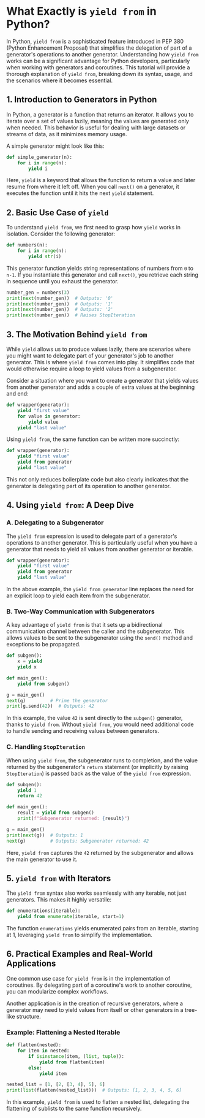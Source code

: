 # What Exactly is `yield from` in Python?

In Python, `yield from` is a sophisticated feature introduced in PEP 380 (Python Enhancement Proposal) that simplifies the delegation of part of a generator's operations to another generator. Understanding how `yield from` works can be a significant advantage for Python developers, particularly when working with generators and coroutines. This tutorial will provide a thorough explanation of `yield from`, breaking down its syntax, usage, and the scenarios where it becomes essential.

## 1. Introduction to Generators in Python

In Python, a generator is a function that returns an iterator. It allows you to iterate over a set of values lazily, meaning the values are generated only when needed. This behavior is useful for dealing with large datasets or streams of data, as it minimizes memory usage.

A simple generator might look like this:

```python
def simple_generator(n):
    for i in range(n):
        yield i
```

Here, `yield` is a keyword that allows the function to return a value and later resume from where it left off. When you call `next()` on a generator, it executes the function until it hits the next `yield` statement.

## 2. Basic Use Case of `yield`

To understand `yield from`, we first need to grasp how `yield` works in isolation. Consider the following generator:

```python
def numbers(n):
    for i in range(n):
        yield str(i)
```

This generator function yields string representations of numbers from `0` to `n-1`. If you instantiate this generator and call `next()`, you retrieve each string in sequence until you exhaust the generator.

```python
number_gen = numbers(3)
print(next(number_gen))  # Outputs: '0'
print(next(number_gen))  # Outputs: '1'
print(next(number_gen))  # Outputs: '2'
print(next(number_gen))  # Raises StopIteration
```

## 3. The Motivation Behind `yield from`

While `yield` allows us to produce values lazily, there are scenarios where you might want to delegate part of your generator's job to another generator. This is where `yield from` comes into play. It simplifies code that would otherwise require a loop to yield values from a subgenerator.

Consider a situation where you want to create a generator that yields values from another generator and adds a couple of extra values at the beginning and end:

```python
def wrapper(generator):
    yield "first value"
    for value in generator:
        yield value
    yield "last value"
```

Using `yield from`, the same function can be written more succinctly:

```python
def wrapper(generator):
    yield "first value"
    yield from generator
    yield "last value"
```

This not only reduces boilerplate code but also clearly indicates that the generator is delegating part of its operation to another generator.

## 4. Using `yield from`: A Deep Dive

### A. Delegating to a Subgenerator

The `yield from` expression is used to delegate part of a generator's operations to another generator. This is particularly useful when you have a generator that needs to yield all values from another generator or iterable.

```python
def wrapper(generator):
    yield "first value"
    yield from generator
    yield "last value"
```

In the above example, the `yield from generator` line replaces the need for an explicit loop to yield each item from the subgenerator.

### B. Two-Way Communication with Subgenerators

A key advantage of `yield from` is that it sets up a bidirectional communication channel between the caller and the subgenerator. This allows values to be sent to the subgenerator using the `send()` method and exceptions to be propagated.

```python
def subgen():
    x = yield
    yield x

def main_gen():
    yield from subgen()

g = main_gen()
next(g)         # Prime the generator
print(g.send(42))  # Outputs: 42
```

In this example, the value `42` is sent directly to the `subgen()` generator, thanks to `yield from`. Without `yield from`, you would need additional code to handle sending and receiving values between generators.

### C. Handling `StopIteration`

When using `yield from`, the subgenerator runs to completion, and the value returned by the subgenerator's `return` statement (or implicitly by raising `StopIteration`) is passed back as the value of the `yield from` expression.

```python
def subgen():
    yield 1
    return 42

def main_gen():
    result = yield from subgen()
    print(f"Subgenerator returned: {result}")

g = main_gen()
print(next(g))  # Outputs: 1
next(g)         # Outputs: Subgenerator returned: 42
```

Here, `yield from` captures the `42` returned by the subgenerator and allows the main generator to use it. 

## 5. `yield from` with Iterators

The `yield from` syntax also works seamlessly with any iterable, not just generators. This makes it highly versatile:

```python
def enumerations(iterable):
    yield from enumerate(iterable, start=1)
```

The function `enumerations` yields enumerated pairs from an iterable, starting at 1, leveraging `yield from` to simplify the implementation.

## 6. Practical Examples and Real-World Applications

One common use case for `yield from` is in the implementation of coroutines. By delegating part of a coroutine's work to another coroutine, you can modularize complex workflows.

Another application is in the creation of recursive generators, where a generator may need to yield values from itself or other generators in a tree-like structure.

### Example: Flattening a Nested Iterable

```python
def flatten(nested):
    for item in nested:
        if isinstance(item, (list, tuple)):
            yield from flatten(item)
        else:
            yield item

nested_list = [1, [2, [3, 4], 5], 6]
print(list(flatten(nested_list)))  # Outputs: [1, 2, 3, 4, 5, 6]
```

In this example, `yield from` is used to flatten a nested list, delegating the flattening of sublists to the same function recursively.